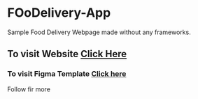 # FOoDelivery-App
Sample Food Delivery Webpage made without any frameworks.
<h2>To visit Website <a href="https://faizalmsdev.github.io/FOoDelivery-App/">Click Here</a></h2>
<h3>To visit Figma Template <a href="https://www.figma.com/file/jsbCtV1JoeVHH9ud84yTsD/fiverr-(Copy)?node-id=1%3A2599&mode=dev">Click here</a></h3>
<p>Follow fir more</p>